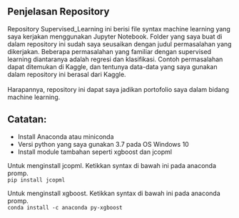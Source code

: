 ## Penjelasan Repository
Repository Supervised_Learning ini berisi file syntax machine learning yang saya kerjakan menggunakan Jupyter Notebook. Folder yang saya buat di dalam repository ini sudah saya seusaikan dengan judul permasalahan yang dikerjakan. Beberapa permasalahan yang familiar dengan supervised learning diantaranya adalah regresi dan klasifikasi. Contoh permasalahan dapat ditemukan di Kaggle, dan tentunya data-data yang saya gunakan dalam repository ini berasal dari Kaggle.
<br>
<br>
Harapannya, repository ini dapat saya jadikan portofolio saya dalam bidang machine learning.

## Catatan:
- Install Anaconda atau miniconda
- Versi python yang saya gunakan 3.7 pada OS Windows 10
- Install module tambahan seperti xgboost dan jcopml

Untuk menginstall jcopml. Ketikkan syntax di bawah ini pada anaconda promp.<br>
`pip install jcopml`

Untuk menginstall xgboost. Ketikkan syntax di bawah ini pada anaconda promp.<br>
`conda install -c anaconda py-xgboost`
